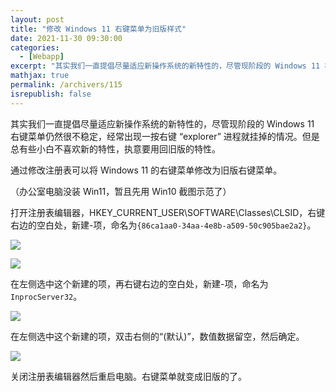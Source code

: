 ```yaml
---
layout: post
title: "修改 Windows 11 右键菜单为旧版样式"
date: 2021-11-30 09:30:00
categories: 
  - [Webapp]
excerpt: "其实我们一直提倡尽量适应新操作系统的新特性的，尽管现阶段的 Windows 11 右键菜单仍然很不稳定，经常出现一按右键 “explorer” 进程就挂掉的情况。但是总有些小白不喜欢新的特性，执意要用回旧版的特性。通过修改注册表可以将 Windows 11 的右键菜单修改为旧版右键菜单。"
mathjax: true
permalink: /archivers/115
isrepublish: false
---
```


其实我们一直提倡尽量适应新操作系统的新特性的，尽管现阶段的 Windows 11 右键菜单仍然很不稳定，经常出现一按右键 “explorer” 进程就挂掉的情况。但是总有些小白不喜欢新的特性，执意要用回旧版的特性。

通过修改注册表可以将 Windows 11 的右键菜单修改为旧版右键菜单。

（办公室电脑没装 Win11，暂且先用 Win10 截图示范了）

打开注册表编辑器，HKEY_CURRENT_USER\SOFTWARE\Classes\CLSID，右键右边的空白处，新建-项，命名为```{86ca1aa0-34aa-4e8b-a509-50c905bae2a2}```。

![](https://pic2.zhimg.com/v2-e78013186e81a5d1cf8a1b028dcb9923_r.jpg)

![](https://pic2.zhimg.com/v2-76f5d3282d13ebf0c40bc83bae9fdea4_r.jpg)

在左侧选中这个新建的项，再右键右边的空白处，新建-项，命名为```InprocServer32```。

![](https://pic3.zhimg.com/v2-733e3f990f91c1966f5484952b1d1f56_r.jpg)

在左侧选中这个新建的项，双击右侧的“(默认)”，数值数据留空，然后确定。

![](https://pic2.zhimg.com/80/v2-1396932d2998d28d8a1ea0b8882e918e_720w.jpg)

关闭注册表编辑器然后重启电脑。右键菜单就变成旧版的了。